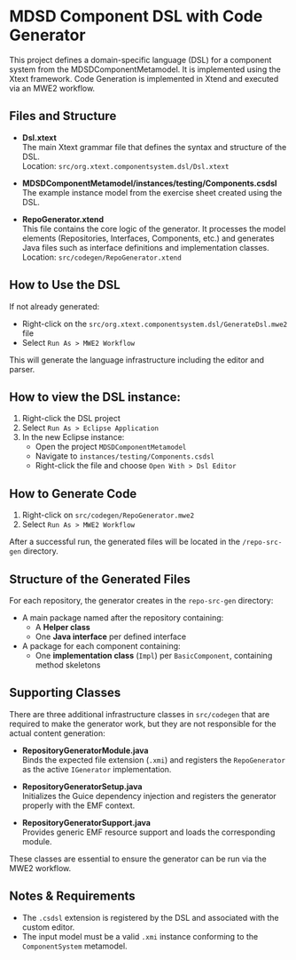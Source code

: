 # MDSD Component DSL with Code Generator

This project defines a domain-specific language (DSL) for a component system from the MDSDComponentMetamodel. It is implemented using the Xtext framework.
Code Generation is implemented in Xtend and executed via an MWE2 workflow. 

## Files and Structure

- **Dsl.xtext**  
  The main Xtext grammar file that defines the syntax and structure of the DSL.  
  Location: `src/org.xtext.componentsystem.dsl/Dsl.xtext`

- **MDSDComponentMetamodel/instances/testing/Components.csdsl**  
  The example instance model from the exercise sheet created using the DSL.  

- **RepoGenerator.xtend**  
  This file contains the core logic of the generator. It processes the model elements (Repositories, Interfaces, Components, etc.) and generates Java files such as interface definitions and implementation classes.  
  Location: `src/codegen/RepoGenerator.xtend`

## How to Use the DSL

If not already generated:

- Right-click on the `src/org.xtext.componentsystem.dsl/GenerateDsl.mwe2` file
- Select `Run As > MWE2 Workflow`

This will generate the language infrastructure including the editor and parser.

## How to view the DSL instance:

1. Right-click the DSL project
2. Select `Run As > Eclipse Application`
3. In the new Eclipse instance:
   - Open the project `MDSDComponentMetamodel`
   - Navigate to `instances/testing/Components.csdsl`
   - Right-click the file and choose `Open With > Dsl Editor`

## How to Generate Code

1. Right-click on `src/codegen/RepoGenerator.mwe2`
2. Select `Run As > MWE2 Workflow`

After a successful run, the generated files will be located in the `/repo-src-gen` directory.


## Structure of the Generated Files

For each repository, the generator creates in the `repo-src-gen` directory:
- A main package named after the repository containing:
    - A **Helper class**
    - One **Java interface** per defined interface
- A package for each component containing:
    - One **implementation class** (`Impl`) per `BasicComponent`, containing method skeletons

## Supporting Classes

There are three additional infrastructure classes in `src/codegen` that are required to make the generator work, but they are not responsible for the actual content generation:

- **RepositoryGeneratorModule.java**  
  Binds the expected file extension (`.xmi`) and registers the `RepoGenerator` as the active `IGenerator` implementation.

- **RepositoryGeneratorSetup.java**  
  Initializes the Guice dependency injection and registers the generator properly with the EMF context.

- **RepositoryGeneratorSupport.java**  
  Provides generic EMF resource support and loads the corresponding module.

These classes are essential to ensure the generator can be run via the MWE2 workflow.

## Notes & Requirements

- The `.csdsl` extension is registered by the DSL and associated with the custom editor.
- The input model must be a valid `.xmi` instance conforming to the `ComponentSystem` metamodel.